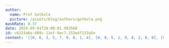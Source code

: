 ```yaml
---
author:
  name: Prof Gotkola
  picture: /assets/blog/authors/gotkola.png
maskRate: 0.37
date: 2024-09-01T20:00:01.993568
id: c6223a6e-689c-11ef-9ac7-253e4f133a5e
content: '[[0, 6, 3, 5, 7, 9, 8, 1, 4], [0, 0, 5, 1, 0, 8, 2, 0, 0], [0, 0, 8, 3, 2, 6, 0, 0, 7], [5, 0, 2, 6, 1, 0, 0, 7, 0], [0, 7, 9, 2, 8, 0, 1, 6, 5], [0, 8, 1, 0, 0, 0, 0, 2, 0], [9, 0, 6, 0, 3, 5, 0, 4, 1], [0, 0, 4, 7, 0, 2, 3, 8, 9], [8, 3, 7, 4, 9, 1, 0, 5, 2]]'
---
```

